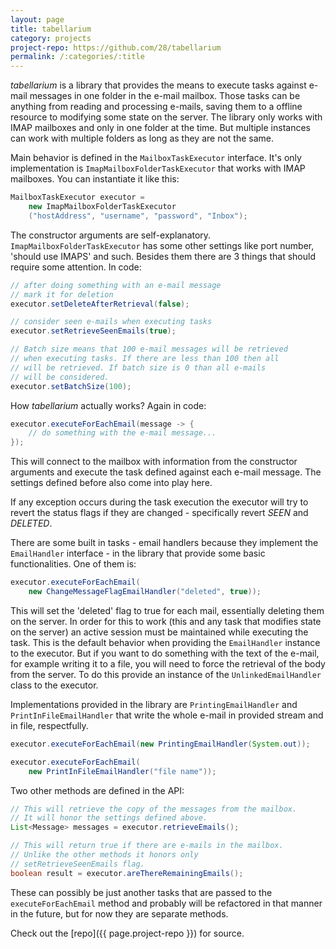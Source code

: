 ```yaml
---
layout: page
title: tabellarium
category: projects
project-repo: https://github.com/28/tabellarium
permalink: /:categories/:title
---
```


*tabellarium* is a library that provides the means to execute tasks against
e-mail messages in one folder in the e-mail mailbox. Those tasks can be anything
from reading and processing e-mails, saving them to a offline resource to
modifying some state on the server. The library only works with IMAP mailboxes
and only in one folder at the time. But multiple instances can work with multiple
folders as long as they are not the same.

Main behavior is defined in the `MailboxTaskExecutor` interface.
It's only implementation is `ImapMailboxFolderTaskExecutor` that works with IMAP
mailboxes. You can instantiate it like this:
```java
MailboxTaskExecutor executor =
    new ImapMailboxFolderTaskExecutor
    ("hostAddress", "username", "password", "Inbox");
```
The constructor arguments are self-explanatory. `ImapMailboxFolderTaskExecutor`
has some other settings like port number, 'should use IMAPS' and such. Besides
them there are 3 things that should require some attention. In code:
```java
// after doing something with an e-mail message
// mark it for deletion
executor.setDeleteAfterRetrieval(false);

// consider seen e-mails when executing tasks
executor.setRetrieveSeenEmails(true);

// Batch size means that 100 e-mail messages will be retrieved
// when executing tasks. If there are less than 100 then all
// will be retrieved. If batch size is 0 than all e-mails
// will be considered.
executor.setBatchSize(100);
```

How *tabellarium* actually works? Again in code:
```java
executor.executeForEachEmail(message -> {
    // do something with the e-mail message...
});
```
This will connect to the mailbox with information from the constructor arguments
and execute the task defined against each e-mail message. The settings defined before
also come into play here.

If any exception occurs during the task execution the executor will try to revert
the status flags if they are changed - specifically revert *SEEN* and *DELETED*.

There are some built in tasks - email handlers because they implement the
`EmailHandler` interface - in the library that provide some basic
functionalities. One of them is:
```java
executor.executeForEachEmail(
    new ChangeMessageFlagEmailHandler("deleted", true));
```
This will set the 'deleted' flag to true for each mail, essentially deleting them
on the server. In order for this to work (this and any task that modifies
state on the server) an active session must be maintained while executing the
task. This is the default behavior when providing the `EmailHandler` instance
to the executor. But if you want to do something with the text of the e-mail,
for example writing it to a file, you will need to force the retrieval of the
body from the server. To do this provide an instance of the
`UnlinkedEmailHandler` class to the executor.

Implementations provided in the library are `PrintingEmailHandler` and
`PrintInFileEmailHandler` that write the whole e-mail in provided stream and
in file, respectfully.
```java
executor.executeForEachEmail(new PrintingEmailHandler(System.out));

executor.executeForEachEmail(
    new PrintInFileEmailHandler("file name"));
```

Two other methods are defined in the API:
```java
// This will retrieve the copy of the messages from the mailbox.
// It will honor the settings defined above.
List<Message> messages = executor.retrieveEmails();

// This will return true if there are e-mails in the mailbox.
// Unlike the other methods it honors only
// setRetrieveSeenEmails flag.
boolean result = executor.areThereRemainingEmails();
```
These can possibly be just another tasks that are passed to the
`executeForEachEmail` method and probably will be refactored in that manner
in the future, but for now they are separate methods.

Check out the [repo]({{ page.project-repo }}) for source.
